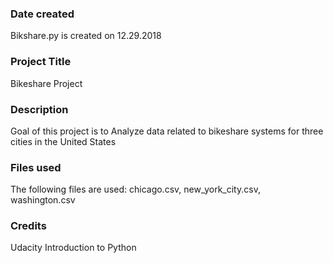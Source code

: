 ### Date created
Bikshare.py is created on 12.29.2018

### Project Title
Bikeshare Project

### Description
Goal of this project is to Analyze data related to bikeshare systems for three cities in the United States 

### Files used
The following files are used: chicago.csv, new_york_city.csv, washington.csv

### Credits
Udacity Introduction to Python 